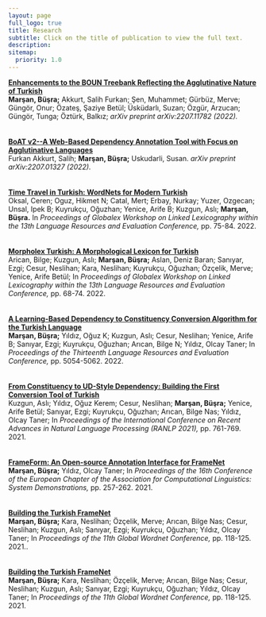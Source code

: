 ```yaml
---
layout: page
full_logo: true
title: Research
subtitle: Click on the title of publication to view the full text.
description: 
sitemap:
  priority: 1.0
---
```

<b> <a href="https://arxiv.org/pdf/2207.11782.pdf">Enhancements to the BOUN Treebank Reflecting the Agglutinative Nature of Turkish</a> </b>
<br>
<b>Marşan, Büşra;</b> Akkurt, Salih Furkan; Şen, Muhammet; Gürbüz, Merve; Güngör, Onur; Özateş, Şaziye Betül; Üsküdarlı, Suzan; Özgür, Arzucan; Güngör, Tunga; Öztürk, Balkız;  <i>arXiv preprint arXiv:2207.11782 (2022).</i>
<br>
<br>
<br>
<b> <a href="https://arxiv.org/abs/2207.01327">BoAT v2--A Web-Based Dependency Annotation Tool with Focus on Agglutinative Languages</a> </b>
<br>
Furkan Akkurt, Salih; <b>Marşan, Büşra;</b> Uskudarli, Susan. <i>arXiv preprint arXiv:2207.01327 (2022).</i>
<br>
<br>
<br>
<b> <a href="https://aclanthology.org/2022.gwll-1.11.pdf">Time Travel in Turkish: WordNets for Modern Turkish</a></b>
<br>
Oksal, Ceren; Oguz, Hikmet N; Catal, Mert; Erbay, Nurkay; Yuzer, Ozgecan; Unsal, Ipek B; Kuyrukçu, Oğuzhan; Yenice, Arife B; Kuzgun, Aslı; <b>Marşan, Büşra.</b> In <i>Proceedings of Globalex Workshop on Linked Lexicography within the 13th Language Resources and Evaluation Conference,</i> pp. 75-84. 2022.
<br>
<br>
<br>
<b> <a href="https://aclanthology.org/2022.gwll-1.10.pdf">Morpholex Turkish: A Morphological Lexicon for Turkish</a></b>
<br>
Arican, Bilge; Kuzgun, Aslı; <b>Marşan, Büşra;</b> Aslan, Deniz Baran; Sanıyar, Ezgi; Cesur, Neslihan; Kara, Neslihan; Kuyrukçu, Oğuzhan; Özçelik, Merve; Yenice, Arife Betül; In <i>Proceedings of Globalex Workshop on Linked Lexicography within the 13th Language Resources and Evaluation Conference,</i> pp. 68-74. 2022.
<br>
<br>
<br>
<b> <a href="https://aclanthology.org/2022.lrec-1.540.pdf">A Learning-Based Dependency to Constituency Conversion Algorithm for the Turkish Language</a></b>
<br>
<b>Marşan, Büşra;</b> Yıldız, Oğuz K; Kuzgun, Aslı; Cesur, Neslihan; Yenice, Arife B; Sanıyar, Ezgi; Kuyrukçu, Oğuzhan; Arıcan, Bilge N; Yıldız, Olcay Taner;  In <i>Proceedings of the Thirteenth Language Resources and Evaluation Conference,</i> pp. 5054-5062. 2022.
<br>
<br>
<br>
<b> <a href="https://aclanthology.org/2021.ranlp-1.87.pdf">From Constituency to UD-Style Dependency: Building the First Conversion Tool of Turkish</a></b>
<br>
Kuzgun, Aslı; Yıldız, Oğuz Kerem; Cesur, Neslihan; <b>Marşan, Büşra;</b> Yenice, Arife Betül; Sanıyar, Ezgi; Kuyrukçu, Oğuzhan; Arıcan, Bilge Nas; Yıldız, Olcay Taner; In <i>Proceedings of the International Conference on Recent Advances in Natural Language Processing (RANLP 2021),</i> pp. 761-769. 2021.
<br>
<br>
<br>
<b> <a href="https://aclanthology.org/2021.eacl-demos.pdf#page=271">FrameForm: An Open-source Annotation Interface for FrameNet</a></b>
<br>
<b>Marşan, Büşra;</b> Yıldız, Olcay Taner; In <i>Proceedings of the 16th Conference of the European Chapter of the Association for Computational Linguistics: System Demonstrations,</i> pp. 257-262. 2021.
<br>
<br>
<br>
<b> <a href="https://aclanthology.org/2021.gwc-1.14.pdf">Building the Turkish FrameNet</a></b>
<br>
<b>Marşan, Büşra;</b> Kara, Neslihan; Özçelik, Merve; Arıcan, Bilge Nas; Cesur, Neslihan; Kuzgun, Aslı; Sanıyar, Ezgi; Kuyrukçu, Oğuzhan; Yıldız, Olcay Taner; In <i>Proceedings of the 11th Global Wordnet Conference,</i> pp. 118-125. 2021..
<br>
<br>
<br>
<b> <a href="https://aclanthology.org/2021.gwc-1.14.pdf">Building the Turkish FrameNet</a></b>
<br>
<b>Marşan, Büşra;</b> Kara, Neslihan; Özçelik, Merve; Arıcan, Bilge Nas; Cesur, Neslihan; Kuzgun, Aslı; Sanıyar, Ezgi; Kuyrukçu, Oğuzhan; Yıldız, Olcay Taner; In <i>Proceedings of the 11th Global Wordnet Conference,</i> pp. 118-125. 2021.
<br>
<br>
<br>
